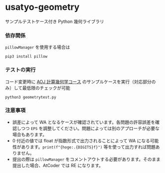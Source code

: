 # usatyo-geometry
サンプルテストケース付き Python 幾何ライブラリ

### 依存関係
`pillowManager` を使用する場合は
```
pip3 install pillow
```

### テストの実行
コード変更時に [AOJ 計算幾何学コース](https://onlinejudge.u-aizu.ac.jp/courses/library/4/CGL/all) のサンプルケースを実行（対応部分のみ）して最低限のチェックが可能
```
python3 geometrytest.py
```

### 注意事項
- 誤差によって WA となるケースが確認されています。各問題の許容誤差を確認しつつ `EPS` を調整してください。問題によっては別のアプローチが必要な場合もあります。
- 0 付近の値では float が指数形式で出力されることによって WA になる可能性があります。`print(f"{hoge:.{DIGITS}f}")` 等を使って出力すれば問題ありません。
- 提出の際は `pillowManager` をコメントアウトする必要があります。そのまま提出した場合、AtCoder では RE になります。
